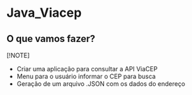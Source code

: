 # Java_Viacep

## O que vamos fazer?

 [!NOTE]

- Criar uma aplicação para consultar a API ViaCEP
- Menu para o usuário informar o CEP para busca
- Geração de um arquivo .JSON com os dados do endereço
